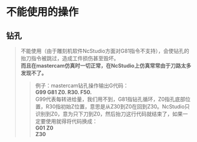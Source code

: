 不能使用的操作
=
钻孔
-
>不能使用（由于雕刻机软件NcStudio方面对G81指令不支持），会使钻孔的抬刀指令被跳过，造成工件损伤甚至毁坏。<br />
**而且在mastercam仿真时一切正常，在NcStudio上仿真常常由于刀路太多发现不了。**
>
>>例子：mastercam钻孔操作输出G代码：<br />
>>**G99 G81 Z0. R30. F50.**<br />
G99代表每转进给量，我们用不到，G81指钻孔循环，Z0指孔底部位置，R30指初始Z位置，意思是从Z30到Z0在回到Z30。NcStudio只识别到Z0，意为只下刀到Z0，然后抬刀这行代码就结束了，如果一定要使用就得将代码换成： <br />**G01 Z0**<br />**Z30**<br />
>



